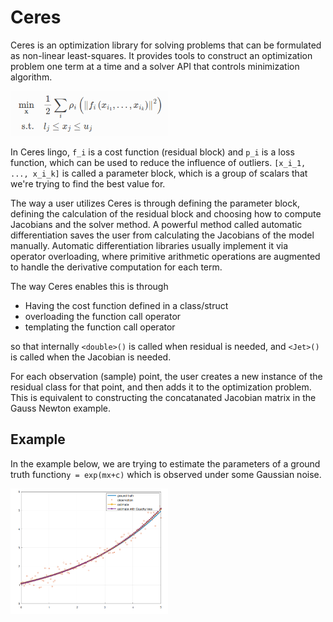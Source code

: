 # Ceres
Ceres is an optimization library for solving problems that can be formulated as non-linear least-squares. It provides tools to construct an optimization problem one term at a time and a solver API that controls minimization algorithm.

<img src="https://raw.githubusercontent.com/goksanisil23/lazy_minimal_robotics/main/NonLinearOpt/Ceres/resources/residual_block.png" width=50% height=50%>

In Ceres lingo, `f_i` is a cost function (residual block) and `p_i` is a loss function, which can be used to reduce the influence of outliers. `[x_i_1, ..., x_i_k]` is called a parameter block, which is a group of scalars that we're trying to find the best value for.

The way a user utilizes Ceres is through defining the parameter block, defining the calculation of the residual block and choosing how to compute Jacobians and the solver method. A powerful method called automatic differentiation saves the user from calculating the Jacobians of the model manually. Automatic differentiation libraries usually implement it via operator overloading, where primitive arithmetic operations are augmented to handle the derivative computation for each term.

The way Ceres enables this is through
- Having the cost function defined in a class/struct
- overloading the function call operator
- templating the function call operator

so that internally `<double>()` is called when residual is needed, and `<Jet>()` is called when the Jacobian is needed.

For each observation (sample) point, the user creates a new instance of the residual class for that point, and then adds it to the optimization problem. This is equivalent to constructing the concatanated Jacobian matrix in the Gauss Newton example.

## Example
In the example below, we are trying to estimate the parameters of a ground truth function`y = exp(mx+c)` which is observed under some Gaussian noise.

<img src="https://raw.githubusercontent.com/goksanisil23/lazy_minimal_robotics/main/NonLinearOpt/Ceres/resources/ceres.png" width=50% height=50%>